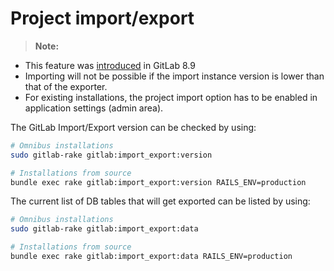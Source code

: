 # Project import/export

>**Note:**
  - This feature was [introduced][ce-3050] in GitLab 8.9
  - Importing will not be possible if the import instance version is lower
    than that of the exporter.
  - For existing installations, the project import option has to be enabled in
    application settings (admin area).

The GitLab Import/Export version can be checked by using:

```bash
# Omnibus installations
sudo gitlab-rake gitlab:import_export:version

# Installations from source
bundle exec rake gitlab:import_export:version RAILS_ENV=production
```

The current list of DB tables that will get exported can be listed by using:

```bash
# Omnibus installations
sudo gitlab-rake gitlab:import_export:data

# Installations from source
bundle exec rake gitlab:import_export:data RAILS_ENV=production
```

[ce-3050]: https://gitlab.com/gitlab-org/gitlab-ce/issues/3050
